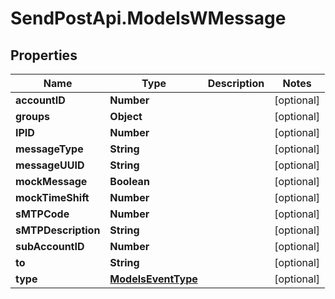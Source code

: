# SendPostApi.ModelsWMessage

## Properties
Name | Type | Description | Notes
------------ | ------------- | ------------- | -------------
**accountID** | **Number** |  | [optional] 
**groups** | **Object** |  | [optional] 
**IPID** | **Number** |  | [optional] 
**messageType** | **String** |  | [optional] 
**messageUUID** | **String** |  | [optional] 
**mockMessage** | **Boolean** |  | [optional] 
**mockTimeShift** | **Number** |  | [optional] 
**sMTPCode** | **Number** |  | [optional] 
**sMTPDescription** | **String** |  | [optional] 
**subAccountID** | **Number** |  | [optional] 
**to** | **String** |  | [optional] 
**type** | [**ModelsEventType**](ModelsEventType.md) |  | [optional] 


